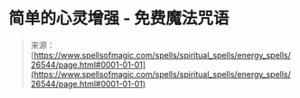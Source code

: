 <!--yml

类别：未分类

日期：2024年06月12日 19:14:38

-->

# 简单的心灵增强 - 免费魔法咒语

> 来源：[https://www.spellsofmagic.com/spells/spiritual_spells/energy_spells/26544/page.html#0001-01-01](https://www.spellsofmagic.com/spells/spiritual_spells/energy_spells/26544/page.html#0001-01-01)
